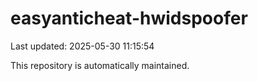 # easyanticheat-hwidspoofer

Last updated: 2025-05-30 11:15:54

This repository is automatically maintained.
